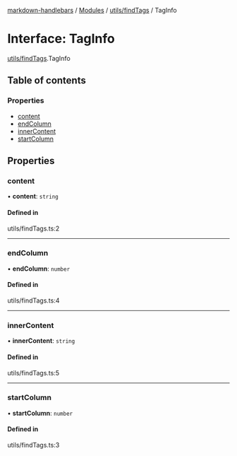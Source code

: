 [markdown-handlebars](../README.md) / [Modules](../modules.md) / [utils/findTags](../modules/utils_findTags.md) / TagInfo

# Interface: TagInfo

[utils/findTags](../modules/utils_findTags.md).TagInfo

## Table of contents

### Properties

- [content](utils_findTags.TagInfo.md#content)
- [endColumn](utils_findTags.TagInfo.md#endcolumn)
- [innerContent](utils_findTags.TagInfo.md#innercontent)
- [startColumn](utils_findTags.TagInfo.md#startcolumn)

## Properties

### content

• **content**: `string`

#### Defined in

utils/findTags.ts:2

___

### endColumn

• **endColumn**: `number`

#### Defined in

utils/findTags.ts:4

___

### innerContent

• **innerContent**: `string`

#### Defined in

utils/findTags.ts:5

___

### startColumn

• **startColumn**: `number`

#### Defined in

utils/findTags.ts:3
